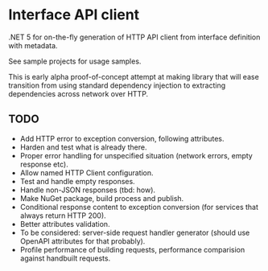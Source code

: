 # Interface API client
.NET 5 for on-the-fly generation of HTTP API client from interface definition with metadata.

See sample projects for usage samples.

This is early alpha proof-of-concept attempt at making library that will ease transition from using standard dependency injection to extracting dependencies across network over HTTP.

## TODO

- Add HTTP error to exception conversion, following attributes.
- Harden and test what is already there.
- Proper error handling for unspecified situation (network errors, empty response etc).
- Allow named HTTP Client configuration.
- Test and handle empty responses.
- Handle non-JSON responses (tbd: how).
- Make NuGet package, build process and publish.
- Conditional response content to exception conversion (for services that always return HTTP 200).
- Better attributes validation.
- To be considered: server-side request handler generator (should use OpenAPI attributes for that probably).
- Profile performance of building requests, performance comparision against handbuilt requests.
